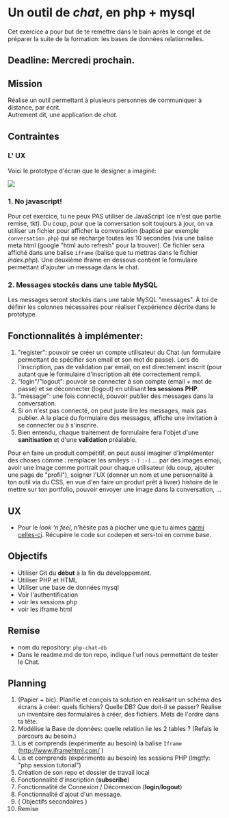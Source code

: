 # Un outil de *chat*, en php + mysql

Cet exercice a pour but de te remettre dans le bain après le congé et de préparer la suite de la formation: les bases de données relationnelles.

## Deadline: Mercredi prochain.

## Mission
Réalise un outil permettant à plusieurs personnes de communiquer à distance, par écrit.  
Autrement dit, une application de *chat*.

## Contraintes 
### L' UX
Voici le prototype d'écran que le designer a imaginé:

![](phpchat.png)

### 1. No javascript!

Pour cet exercice, tu ne peux PAS utiliser de JavaScript (ce n'est que partie remise, tkt). Du coup, pour que la conversation soit toujours à jour, on va utiliser un fichier pour afficher la conversation (baptisé par exemple `conversation.php`) qui se recharge toutes les 10 secondes (via une balise meta html (google "html auto refresh" pour la trouver).
Ce fichier sera affiché dans une balise `iframe` (balise que tu mettras dans le fichier *index.php*). Une deuxième iframe en dessous contient le formulaire permettant d'ajouter un message dans le chat.

### 2. Messages stockés dans une table MySQL
Les messages seront stockés dans une table MySQL "messages". 
À toi de définir les colonnes nécessaires pour réaliser l'expérience décrite dans le prototype.

## Fonctionnalités à implémenter:
1. "register": pouvoir se créer un compte utilisateur du Chat (un formulaire permettant de spécifier son email et son mot de passe). Lors de l'inscription, pas de validation par email, on est directement inscrit (pour autant que le formulaire d'inscription ait été correctement rempli.
2. "login"/"logout": pouvoir se connecter à son compte (email + mot de passe) et se déconnecter (logout) en utilisant **les sessions PHP**.
3. "message": une fois connecté, pouvoir publier des messages dans la conversation.
4. Si on n'est pas connecté, on peut juste lire les messages, mais pas publier. A la place du formulaire des messages, affiche une invitation à se connecter ou à s'inscrire.
5. Bien entendu, chaque traitement de formulaire fera l'objet d'une **sanitisation** et d'une **validation** préalable.

Pour en faire un produit compétitif, on peut aussi imaginer d'implémenter des choses comme : remplacer les smileys `:-)` `:-(` ... par des images emoji, avoir une image comme portrait pour chaque utilisateur (du coup, ajouter une page de "profil"), soigner l'UX (donner un nom et une personnalité à ton outil via du CSS, en vue d'en faire un produit prêt à livrer) histoire de le mettre sur ton portfolio, pouvoir envoyer une image dans la conversation, ...


## UX
- Pour le *look 'n feel*, n'hésite pas à piocher une que tu aimes [parmi celles-ci](http://www.bypeople.com/css-chat/). Récupère le code sur codepen et sers-toi en comme base.

## Objectifs
- Utiliser Git du **début** à la fin du développement.
- Utiliser PHP et HTML
- Utiliser une base de données mysql
- Voir l'authentification
- voir les sessions php
- voir les iframe html

## Remise
- nom du repository: `php-chat-db`
- Dans le readme.md de ton repo, indique l'url nous permettant de tester le Chat.

## Planning

1. (Papier + bic): Planifie et conçois ta solution en réalisant un schéma des écrans à créer: quels fichiers? Quelle DB? Que doit-il se passer? Réalise un inventaire des formulaires à créer, des fichiers. Mets de l'ordre dans ta tête.
2. Modélise la Base de données: quelle relation lie les 2 tables ? (Refais le parcours au besoin.)
2. Lis et comprends (expérimente au besoin) la balise `Iframe` (http://www.iframehtml.com/ )
3. Lis et comprends (expérimente au besoin) les sessions PHP (lmgtfy: "php session tutorial")
3. Création de son repo et dossier de travail local
4. Fonctionnalité d'inscription (**subscribe**)
5. Fonctionnalité de Connexion / Déconnexion (**login**/**logout**)
6. Fonctionnalité d'ajout d'un message.
7. ( Objectifs secondaires )
8. Remise
